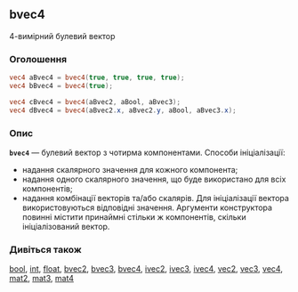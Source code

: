 ## bvec4
4-вимірний булевий вектор

### Оголошення
```glsl
vec4 aBvec4 = bvec4(true, true, true, true);
vec4 bBvec4 = bvec4(true);

vec4 cBvec4 = bvec4(aBvec2, aBool, aBvec3);
vec4 dBvec4 = bvec4(aBvec2.x, aBvec2.y, aBool, aBvec3.x);
```

### Опис
**```bvec4```** — булевий вектор з чотирма компонентами. Способи ініціалізації:

- надання скалярного значення для кожного компонента;
- надання одного скалярного значення, що буде використано для всіх компонентів;
- надання комбінації векторів та/або скалярів. Для ініціалізації вектора використовуються відповідні значення. Аргументи конструктора повинні містити принаймні стільки ж компонентів, скільки ініціалізований вектор.

### Дивіться також
[bool](/glossary/?lan=ua&search=bool), [int](/glossary/?lan=ua&search=int), [float](/glossary/?lan=ua&search=float), [bvec2](/glossary/?lan=ua&search=bvec2), [bvec3](/glossary/?lan=ua&search=bvec3), [bvec4](/glossary/?lan=ua&search=bvec4), [ivec2](/glossary/?lan=ua&search=ivec2), [ivec3](/glossary/?lan=ua&search=ivec3), [ivec4](/glossary/?lan=ua&search=ivec4), [vec2](/glossary/?lan=ua&search=vec2), [vec3](/glossary/?lan=ua&search=vec3), [vec4](/glossary/?lan=ua&search=vec4), [mat2](/glossary/?lan=ua&search=mat2), [mat3](/glossary/?lan=ua&search=mat3), [mat4](/glossary/?lan=ua&search=mat4)
